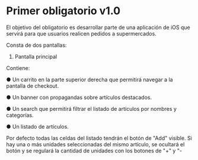 # Primer obligatorio v1.0

El objetivo del obligatorio es desarrollar parte de una aplicación de iOS que servirá para que usuarios realicen pedidos a supermercados.

Consta de dos pantallas:

1) Pantalla principal

Contiene:

● Un carrito en la parte superior derecha que permitirá navegar a la pantalla de checkout.

● Un banner con propagandas sobre artículos destacados.

● Un search que permitirá filtrar el listado de artículos por nombres y categorías.

● Un listado de artículos.

Por defecto todas las celdas del listado tendrán el botón de "Add" visible. Si hay una o más unidades seleccionadas del mismo artículo, se ocultará el botón y se regulará la cantidad de unidades con los botones de "+" y "-
